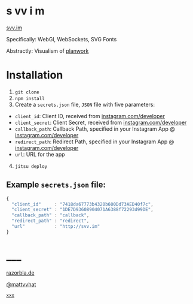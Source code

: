 # s vv i m

[svv.im](http://svv.im/)

Specifically: WebGl, WebSockets, SVG Fonts

Abstractly: Visualism of [planwork](http://planwork.us)


# Installation

1. `git clone `
2. `npm install`
3. Create a `secrets.json` file, `JSON` file with five parameters:
  * `client_id`: Client ID, received from [instagram.com/developer](http://instagram.com/developer)
  * `client_secret`: Client Secret, received from [instagram.com/developer](http://instagram.com/developer)
  * `callback_path`: Callback Path, specified in your Instagram App @ [instagram.com/developer](http://instagram.com/developer)
  * `redirect_path`: Redirect Path, specified in your Instagram App @ [instagram.com/developer](http://instagram.com/developer)
  * `url`: URL for the app
4. `jitsu deploy` 

## Example `secrets.json` file:

```js
{
  "client_id"     : "7418da67773b4320b600Dd73AED40f7c",
  "client_secret" : "1DE7D93608904071A6388f72293d99DE",
  "callback_path" : "callback",
  "redirect_path" : "redirect",
  "url"           : "http://svv.im"
}
```

# ___

[razorbla.de](http://razorbla.de)

[@mattvvhat](http://instagram.com/mattvvhat)

[`xxx`](http://facebook.com/svvim)
